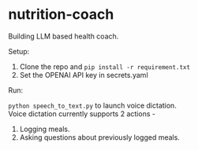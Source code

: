 # nutrition-coach

Building LLM based health coach. 

Setup:

1. Clone the repo and `pip install -r requirement.txt`
2. Set the OPENAI API key in secrets.yaml

Run:

`python speech_to_text.py` to launch voice dictation. <br>
Voice dictation currently supports 2 actions - 
1. Logging meals.
2. Asking questions about previously logged meals.